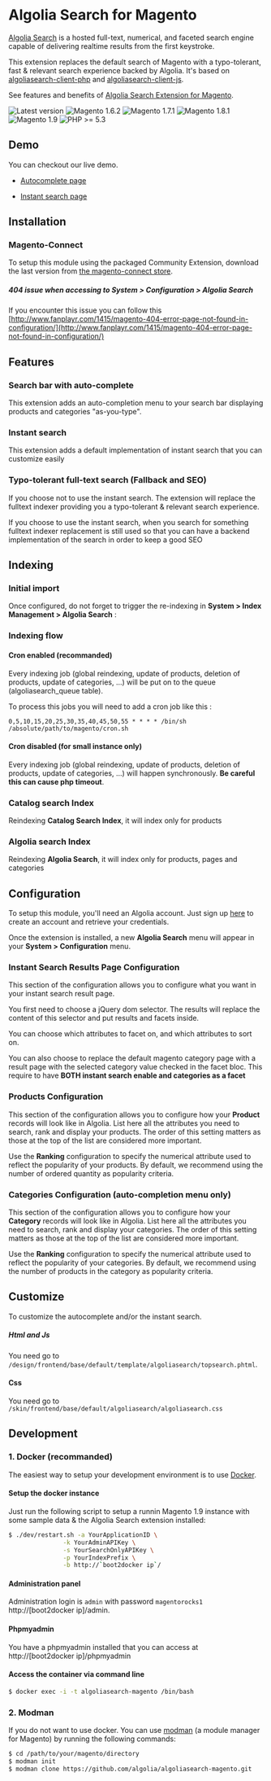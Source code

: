 Algolia Search for Magento
==================

[Algolia Search](http://www.algolia.com) is a hosted full-text, numerical, and faceted search engine capable of delivering realtime results from the first keystroke.

This extension replaces the default search of Magento with a typo-tolerant, fast & relevant search experience backed by Algolia. It's based on [algoliasearch-client-php](https://github.com/algolia/algoliasearch-client-php) and [algoliasearch-client-js](https://github.com/algolia/algoliasearch-client-js).


See features and benefits of [Algolia Search Extension for Magento](https://www.algolia.com/with/magento).

![Latest version](https://img.shields.io/badge/latest-1.2.0-green.svg)
![Magento 1.6.2](https://img.shields.io/badge/magento-1.6.2-blue.svg)
![Magento 1.7.1](https://img.shields.io/badge/magento-1.7.1-blue.svg)
![Magento 1.8.1](https://img.shields.io/badge/magento-1.8.1-blue.svg)
![Magento 1.9](https://img.shields.io/badge/magento-1.9-blue.svg)
![PHP >= 5.3](https://img.shields.io/badge/php-%3E=5.3-green.svg)

Demo
--------------

You can checkout our live demo.

* [Autocomplete page](https://magento.algolia.com)

* [Instant search page](https://magento.algolia.com/catalogsearch/result/?q=madison&instant=1#q=ma&page=0&refinements=%5B%5D&numerics_refinements=%7B%7D&index_name=%22magento_default_products%22)



Installation
--------------

### Magento-Connect

To setup this module using the packaged Community Extension, download the last version from [the magento-connect store](http://www.magentocommerce.com/magento-connect/algolia-search-extension.html).

##### 404 issue when accessing to System > Configuration > Algolia Search

If you encounter this issue you can follow this [http://www.fanplayr.com/1415/magento-404-error-page-not-found-in-configuration/](http://www.fanplayr.com/1415/magento-404-error-page-not-found-in-configuration/)

Features
--------

### Search bar with auto-complete

This extension adds an auto-completion menu to your search bar displaying products and categories "as-you-type".


### Instant search

This extension adds a default implementation of instant search that you can customize easily

### Typo-tolerant full-text search (Fallback and SEO)

If you choose not to use the instant search. The extension will replace the fulltext indexer providing you a typo-tolerant & relevant search experience.

If you choose to use the instant search, when you search for something fulltext indexer replacement is still used so that you can have a backend implementation of the search in order to keep a good SEO

Indexing
---------------

### Initial import

Once configured, do not forget to trigger the re-indexing in **System > Index Management > Algolia Search** :

### Indexing flow

#### Cron enabled (recommanded)

Every indexing job (global reindexing, update of products, deletion of products, update of categories, ...) will be put on to the queue (algoliasearch_queue table).

To process this jobs you will need to add a cron job like this :

```
0,5,10,15,20,25,30,35,40,45,50,55 * * * * /bin/sh /absolute/path/to/magento/cron.sh
```

#### Cron disabled (for small instance only)

Every indexing job (global reindexing, update of products, deletion of products, update of categories, ...) will happen synchronously. **Be careful this can cause php timeout**.

### Catalog search Index

Reindexing **Catalog Search Index**, it will index only for products

### Algolia search Index

Reindexing **Algolia Search**, it will index only for products, pages and categories


Configuration
--------------

To setup this module, you'll need an Algolia account. Just sign up [here](http://www.algolia.com/users/sign_up) to create an account and retrieve your credentials.

Once the extension is installed, a new **Algolia Search** menu will appear in your **System > Configuration** menu.

### Instant Search Results Page Configuration

This section of the configuration allows you to configure what you want in your instant search result page.

You first need to choose a jQuery dom selector. The results will replace the content of this selector and put results and facets inside.

You can choose which attributes to facet on, and which attributes to sort on.

You can also choose to replace the default magento category page with a result page with the selected category value checked in the facet bloc. This require to have **BOTH instant search enable and categories as a facet**

### Products Configuration

This section of the configuration allows you to configure how your **Product** records will look like in Algolia. List here all the attributes you need to search, rank and display your products. The order of this setting matters as those at the top of the list are considered more important.

Use the **Ranking** configuration to specify the numerical attribute used to reflect the popularity of your products. By default, we recommend using the number of ordered quantity as popularity criteria.

### Categories Configuration (auto-completion menu only)

This section of the configuration allows you to configure how your **Category** records will look like in Algolia. List here all the attributes you need to search, rank and display your categories. The order of this setting matters as those at the top of the list are considered more important.

Use the **Ranking** configuration to specify the numerical attribute used to reflect the popularity of your categories. By default, we recommend using the number of products in the category as popularity criteria.


Customize
------------

To customize the autocomplete and/or the instant search.

##### Html and Js

You need go to ```/design/frontend/base/default/template/algoliasearch/topsearch.phtml```.

#### Css

You need go to ```/skin/frontend/base/default/algoliasearch/algoliasearch.css```

Development
------------

### 1. Docker (recommanded)

The easiest way to setup your development environment is to use [Docker](https://www.docker.com/).

#### Setup the docker instance

 Just run the following script to setup a runnin Magento 1.9 instance with some sample data & the Algolia Search extension installed:

```sh
$ ./dev/restart.sh -a YourApplicationID \
               -k YourAdminAPIKey \
               -s YourSearchOnlyAPIKey \
               -p YourIndexPrefix \
               -b http://`boot2docker ip`/
```

#### Administration panel

Administration login is `admin` with password `magentorocks1` http://[boot2docker ip]/admin.

#### Phpmyadmin

You have a phpmyadmin installed that you can access at http://[boot2docker ip]/phpmyadmin

#### Access the container via command line

```sh
$ docker exec -i -t algoliasearch-magento /bin/bash
```

### 2. Modman

If you do not want to use docker. You can use [modman](https://github.com/colinmollenhour/modman) (a module manager for Magento) by running the following commands:

```sh
$ cd /path/to/your/magento/directory
$ modman init
$ modman clone https://github.com/algolia/algoliasearch-magento.git
```
